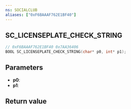 ```yaml
---
ns: SOCIALCLUB
aliases: ["0xF6BAAAF762E1BF40"]
---
```

## SC_LICENSEPLATE_CHECK_STRING

```c
// 0xF6BAAAF762E1BF40 0x7AA36406
BOOL SC_LICENSEPLATE_CHECK_STRING(char* p0, int* p1);
```


## Parameters
* **p0**: 
* **p1**: 

## Return value
